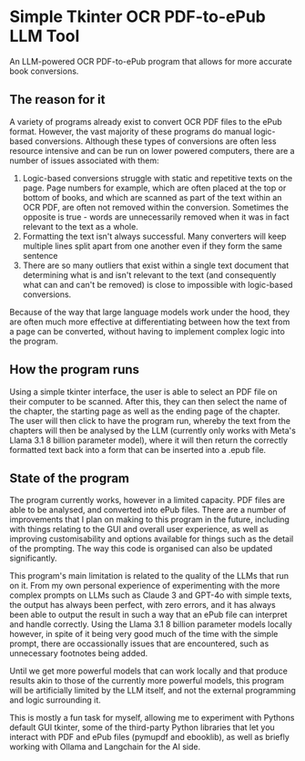 # Simple Tkinter OCR PDF-to-ePub LLM Tool

An LLM-powered OCR PDF-to-ePub program that allows for more accurate book conversions.

## The reason for it

A variety of programs already exist to convert OCR PDF files to the ePub format. However, the vast majority of these programs do manual logic-based conversions. Although these types of conversions are often less resource intensive and can be run on lower powered computers, there are a number of issues associated with them:

1. Logic-based conversions struggle with static and repetitive texts on the page. Page numbers for example, which are often placed at the top or bottom of books, and which are scanned as part of the text within an OCR PDF, are often not removed within the conversion. Sometimes the opposite is true - words are unnecessarily removed when it was in fact relevant to the text as a whole.
2. Formatting the text isn't always successful. Many converters will keep multiple lines split apart from one another even if they form the same sentence
3. There are so many outliers that exist within a single text document that determining what is and isn't relevant to the text (and consequently what can and can't be removed) is close to impossible with logic-based conversions.

Because of the way that large language models work under the hood, they are often much more effective at differentiating between how the text from a page can be converted, without having to implement complex logic into the program.

## How the program runs

Using a simple tkinter interface, the user is able to select an PDF file on their computer to be scanned. After this, they can then select the name of the chapter, the starting page as well as the ending page of the chapter. The user will then click to have the program run, whereby the text from the chapters will then be analysed by the LLM (currently only works with Meta's Llama 3.1 8 billion parameter model), where it will then return the correctly formatted text back into a form that can be inserted into a .epub file.

## State of the program

The program currently works, however in a limited capacity. PDF files are able to be analysed, and converted into ePub files. There are a number of improvements that I plan on making to this program in the future, including with things relating to the GUI and overall user experience, as well as improving customisability and options available for things such as the detail of the prompting. The way this code is organised can also be updated significantly.

This program's main limitation is related to the quality of the LLMs that run on it. From my own personal experience of experimenting with the more complex prompts on LLMs such as Claude 3 and GPT-4o with simple texts, the output has always been perfect, with zero errors, and it has always been able to output the result in such a way that an ePub file can interpret and handle correctly. Using the Llama 3.1 8 billion parameter models locally however, in spite of it being very good much of the time with the simple prompt, there are occassionally issues that are encountered, such as unnecessary footnotes being added.

Until we get more powerful models that can work locally and that produce results akin to those of the currently more powerful models, this program will be artificially limited by the LLM itself, and not the external programming and logic surrounding it.

This is mostly a fun task for myself, allowing me to experiment with Pythons default GUI tkinter, some of the third-party Python libraries that let you interact with PDF and ePub files (pymupdf and ebooklib), as well as briefly working with Ollama and Langchain for the AI side.
